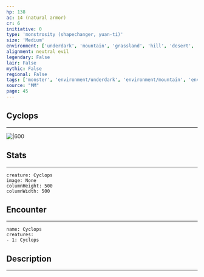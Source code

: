 ```yaml
---
hp: 138
ac: 14 (natural armor)
cr: 6
initiative: 0
type: 'monstrosity (shapechanger, yuan-ti)'    
size: 'Medium'
environment: ['underdark', 'mountain', 'grassland', 'hill', 'desert', 'coastal']
alignment: neutral evil
legendary: False
lair: False
mythic: False
regional: False
tags: ['monster', 'environment/underdark', 'environment/mountain', 'environment/grassland', 'environment/hill', 'environment/desert', 'environment/coastal']
source: "MM"
page: 45
---
```


## Cyclops
---

![|600](D:/Program%20Files/5e.tools/img/bestiary/MM/Cyclops.jpg)

## Stats
---

```statblock
creature: Cyclops
image: None
columnHeight: 500
columnWidth: 500
```

## Encounter
---

```encounter-table
name: Cyclops
creatures:
- 1: Cyclops
```

## Description
---




